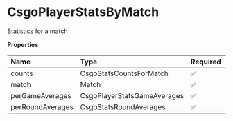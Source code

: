 # CsgoPlayerStatsByMatch

Statistics for a match

**Properties**

| Name             | Type                        | Required | Description |
| :--------------- | :-------------------------- | :------- | :---------- |
| counts           | CsgoStatsCountsForMatch     | ✅       |             |
| match            | Match                       | ✅       |             |
| perGameAverages  | CsgoPlayerStatsGameAverages | ✅       |             |
| perRoundAverages | CsgoStatsRoundAverages      | ✅       |             |
